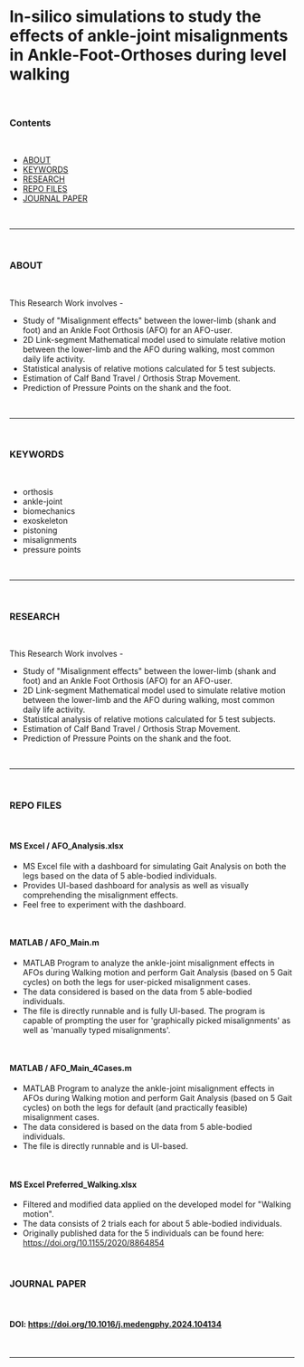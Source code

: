 # In-silico simulations to study the effects of ankle-joint misalignments in Ankle-Foot-Orthoses during level walking

<br>

### Contents

<br>

- [ABOUT](#about)
- [KEYWORDS](#keywords)
- [RESEARCH](#research)
- [REPO FILES](#repo-files)
- [JOURNAL PAPER](#journal-paper)

<br>
<hr>
<br>

### ABOUT

<br>

This Research Work involves -
- Study of "Misalignment effects" between the lower-limb (shank and foot) and an Ankle Foot Orthosis (AFO) for an AFO-user.
- 2D Link-segment Mathematical model used to simulate relative motion between the lower-limb and the AFO during walking, most common daily life activity.
- Statistical analysis of relative motions calculated for 5 test subjects.
- Estimation of Calf Band Travel / Orthosis Strap Movement.
- Prediction of Pressure Points on the shank and the foot.

<br>
<hr>
<br>

### KEYWORDS

<br>

- orthosis
- ankle-joint
- biomechanics
- exoskeleton
- pistoning
- misalignments
- pressure points

<br>
<hr>
<br>

### RESEARCH

<br>

This Research Work involves -
- Study of "Misalignment effects" between the lower-limb (shank and foot) and an Ankle Foot Orthosis (AFO) for an AFO-user.
- 2D Link-segment Mathematical model used to simulate relative motion between the lower-limb and the AFO during walking, most common daily life activity.
- Statistical analysis of relative motions calculated for 5 test subjects.
- Estimation of Calf Band Travel / Orthosis Strap Movement.
- Prediction of Pressure Points on the shank and the foot.

<br>
<hr>
<br>

### REPO FILES

<br>

#### MS Excel / AFO_Analysis.xlsx
   * MS Excel file with a dashboard for simulating Gait Analysis on both the legs based on the data of 5 able-bodied individuals.
   * Provides UI-based dashboard for analysis as well as visually comprehending the misalignment effects.
   * Feel free to experiment with the dashboard.

<br>

#### MATLAB / AFO_Main.m
   * MATLAB Program to analyze the ankle-joint misalignment effects in AFOs during Walking motion and perform Gait Analysis (based on 5 Gait cycles) on both the legs for user-picked misalignment cases.
   * The data considered is based on the data from 5 able-bodied individuals.
   * The file is directly runnable and is fully UI-based. The program is capable of prompting the user for 'graphically picked misalignments' as well as 'manually typed misalignments'.

<br>

#### MATLAB / AFO_Main_4Cases.m
   * MATLAB Program to analyze the ankle-joint misalignment effects in AFOs during Walking motion and perform Gait Analysis (based on 5 Gait cycles) on both the legs for default (and practically feasible) misalignment cases.
   * The data considered is based on the data from 5 able-bodied individuals.
   * The file is directly runnable and is UI-based.

<br>

#### MS Excel Preferred_Walking.xlsx
   * Filtered and modified data applied on the developed model for "Walking motion".
   * The data consists of 2 trials each for about 5 able-bodied individuals.
   * Originally published data for the 5 individuals can be found here: https://doi.org/10.1155/2020/8864854

<br>

### JOURNAL PAPER

<br>

#### DOI: https://doi.org/10.1016/j.medengphy.2024.104134

<br>
<hr>
<br>

